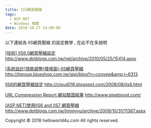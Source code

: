```yaml
---
title: IIS網頁壓縮
tags:
  - ASP.NET
  - Windows 相關
date: 2010-10-27 14:09:00
---
```


以下連結為&nbsp;IIS網頁壓縮 的設定教學 , 在此不在多說明

[[技術] IIS6.0網頁壓縮設定](http://www.dotblogs.com.tw/nel/archive/2010/05/25/15414.aspx "[技術] IIS6.0網頁壓縮設定")
http://www.dotblogs.com.tw/nel/archive/2010/05/25/15414.aspx

[[系統設計]效能調整(環境面)-IIS網頁壓縮](http://itgroup.blueshop.com.tw/gipi/blog?n=contyp&amp;t=1779)
http://itgroup.blueshop.com.tw/gipi/blog?n=convew&amp;i=6313

[IIS6的網頁壓縮設定](http://cloud016.blogspot.com/2008/08/iis6.html)
http://cloud016.blogspot.com/2008/08/iis6.html

[URL Compression Report 網站驗證結果](http://www.pipeboost.com/)
http://www.pipeboost.com/

[[ASP.NET]使用IIS6 and IIS7 網頁壓縮](http://www.dotblogs.com.tw/jimmyyu/archive/2009/10/31/11367.aspx)
http://www.dotblogs.com.tw/jimmyyu/archive/2009/10/31/11367.aspx<div class="blogger-post-footer">Copyright © 2018 helloworld4u.com All rights reserved.</div>